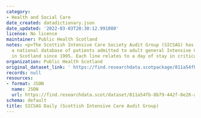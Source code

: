 ```yaml
---
category:
- Health and Social Care
date_created: datadictionary.json
date_updated: '2022-03-03T20:30:12.991080'
license: No licence
maintainer: Public Health Scotland
notes: <p>The Scottish Intensive Care Society Audit Group (SICSAG) has maintained
  a national database of patients admitted to adult general Intensive Care Units (ICU)
  in Scotland since 1995. Each line relates to a day of stay in critical care.</p>
organization: Public Health Scotland
original_dataset_link: ' https://find.researchdata.scotpackage/811a54fb-8b79-442f-8e28-a725a0561a15'
records: null
resources:
- format: JSON
  name: JSON
  url: https://find.researchdata.scot/dataset/811a54fb-8b79-442f-8e28-a725a0561a15/resource/811a54fb-8b79-442f-8e28-a725a0561a15/download/datadictionary.json
schema: default
title: SICSAG Daily (Scottish Intensive Care Audit Group)
---
```

